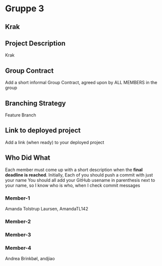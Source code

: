 # Gruppe 3

## Krak

## Project Description
Krak

## Group Contract
Add a short informal Group Contract, agreed upon by ALL MEMBERS in the group

## Branching Strategy 
Feature Branch

## Link to deployed project
Add a link (when ready) to your deployed project

## Who Did What
Each member must come up with a short description when the **final deadline is reached**.
Initially, Each of you should push a commit with just your name
You should all add your GitHub usename in parenthesis next to your name, so I know who is who, when I check commit messages

### Member-1
Amanda Tolstrup Laursen, AmandaTL142


### Member-2


### Member-3


### Member-4
Andrea Brinkbøl, andjiao